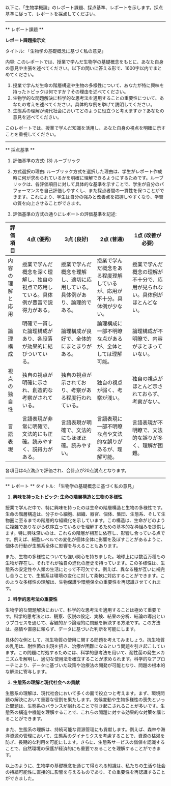 以下に、「生物学概論」のレポート課題、採点基準、レポートを示します。採点基準に従って、レポートを採点してください。

---------------------------------------
** レポート課題 **

**レポート課題指示文**

タイトル: 「生物学の基礎概念に基づく私の意見」

内容: このレポートでは、授業で学んだ生物学の基礎概念をもとに、あなた自身の意見や主張を述べてください。以下の問いに答える形で、1600字以内でまとめてください。

1. 授業で学んだ生命の階層構造や生物の多様性について、あなたが特に興味を持ったトピックは何ですか？その理由を述べてください。
2. 生物学的な問題解決に科学的な思考法を適用することの重要性について、あなたの考えを述べてください。具体的な例を挙げて説明してください。
3. 生態系の理解が現代社会においてどのように役立つと考えますか？あなたの意見を述べてください。

このレポートでは、授業で学んだ知識を活用し、あなた自身の視点を明確に示すことを重視してください。

---------------------------------------
** 採点基準 **

1. 評価基準の方式: (3) ルーブリック

2. 方式選択の理由: ルーブリック方式を選択した理由は、学生がレポート作成時に何が求められているかを明確に理解できるようにするためです。ルーブリックは、各評価項目に対して具体的な基準を示すことで、学生が自分のパフォーマンスを自己評価しやすくし、また採点者間の一貫性を保つことができます。これにより、学生は自分の強みと改善点を把握しやすくなり、学習の質を向上させることができます。

3. 評価基準の方式の通りにレポートの評価基準を記述:

| 評価項目          | 4点 (優秀)                                                                 | 3点 (良好)                                                               | 2点 (普通)                                                               | 1点 (改善が必要)                                                         |
|-------------------|-----------------------------------------------------------------------------|-------------------------------------------------------------------------|-------------------------------------------------------------------------|---------------------------------------------------------------------------|
| 内容の理解と応用  | 授業で学んだ概念を深く理解し、独自の視点で応用している。具体例が豊富で説得力がある。 | 授業で学んだ概念を理解し、適切に応用している。具体例があり、論理的である。 | 授業で学んだ概念をある程度理解しているが、応用が不十分。具体例が少ない。 | 授業で学んだ概念の理解が不十分で、応用が見られない。具体例がほとんどない。 |
| 論理構成          | 明確で一貫した論理構成があり、各段落が効果的に結びついている。                     | 論理構成が良好で、全体的にまとまりがある。                               | 論理構成に一部不明瞭な点があるが、全体としては理解可能。                 | 論理構成が不明瞭で、内容がまとまっていない。                               |
| 視点の独自性      | 独自の視点が明確に示され、創造的な考察がされている。                             | 独自の視点が示されており、考察がある程度行われている。                   | 独自の視点が弱く、考察が浅い。                                           | 独自の視点がほとんど示されておらず、考察がない。                           |
| 言語表現          | 言語表現が非常に明確で、文法的にも正確。読みやすく、説得力がある。                 | 言語表現が明確で、文法的にもほぼ正確。読みやすい。                       | 言語表現に一部不明瞭な点や文法的な誤りがあるが、理解可能。               | 言語表現が不明瞭で、文法的な誤りが多く、理解が困難。                       |

各項目は4点満点で評価され、合計点が20点満点となります。

---------------------------------------
** レポート **
タイトル: 「生物学の基礎概念に基づく私の意見」

1. **興味を持ったトピック: 生命の階層構造と生物の多様性**

授業で学んだ中で、特に興味を持ったのは生命の階層構造と生物の多様性です。生命の階層構造は、分子から細胞、組織、器官、個体、集団、生態系、そして生物圏に至るまでの階層的な組織化を示しています。この構造は、生命がどのように複雑でありながら秩序立っているかを理解するための基本的な枠組みを提供します。特に興味深いのは、これらの階層が相互に依存し、影響し合っている点です。例えば、細胞レベルでの変化が個体全体に影響を及ぼすことがあるように、個体の行動が生態系全体に影響を与えることもあります。

また、生物の多様性についても強い関心を持ちました。地球上には数百万種もの生物が存在し、それぞれが独自の進化の歴史を持っています。この多様性は、生態系の安定性や人類の生活にとって不可欠です。例えば、異なる種が互いに補完し合うことで、生態系は環境の変化に対して柔軟に対応することができます。このような多様性の理解は、生物保護や環境保全の重要性を再認識させてくれます。

2. **科学的思考法の重要性**

生物学的な問題解決において、科学的な思考法を適用することは極めて重要です。科学的思考法とは、観察、仮説の設定、実験、結果の分析、結論の導出というプロセスを通じて、客観的かつ論理的に問題を解決する方法です。この方法は、感情や直感に頼らず、データに基づいた判断を可能にします。

具体的な例として、抗生物質の使用に関する問題を考えてみましょう。抗生物質の乱用は、耐性菌の出現を招き、治療が困難になるという問題を引き起こしています。この問題に対処するためには、科学的思考法を用いて、耐性菌の発生メカニズムを解明し、適切な使用法を確立することが求められます。科学的なアプローチにより、データに基づいた政策や治療法の開発が可能となり、問題の根本的な解決に寄与します。

3. **生態系の理解と現代社会への貢献**

生態系の理解は、現代社会において多くの面で役立つと考えます。まず、環境問題の解決において重要な役割を果たします。気候変動や生物多様性の喪失といった問題は、生態系のバランスが崩れることで引き起こされることが多いです。生態系の構造や機能を理解することで、これらの問題に対する効果的な対策を講じることができます。

また、生態系の理解は、持続可能な資源管理にも貢献します。例えば、森林や海洋資源の管理において、生態系のダイナミクスを考慮することで、資源の枯渇を防ぎ、長期的な利用を可能にします。さらに、生態系サービスの価値を認識することで、自然環境の保護が経済的にも重要であることを理解することができます。

以上のように、生物学の基礎概念を通じて得られる知識は、私たちの生活や社会の持続可能性に直接的に影響を与えるものであり、その重要性を再認識することができました。

